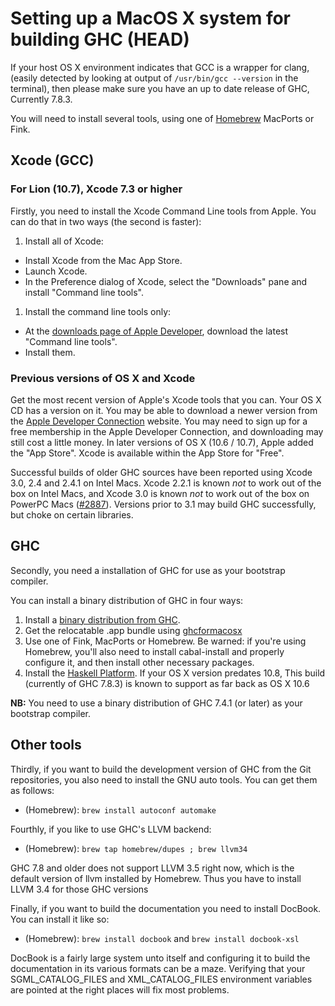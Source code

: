 # Setting up a MacOS X system for building  GHC (HEAD)


If your host OS X environment indicates that GCC is a wrapper for clang, (easily detected by looking at output of `/usr/bin/gcc --version` in the terminal),
then please make sure you have an up to date release of GHC, Currently 7.8.3.


You will need to install several tools, using one of  [ Homebrew](http://mxcl.github.com/homebrew/)  MacPorts or Fink.

## Xcode (GCC)

### For Lion (10.7), Xcode 7.3 or higher


Firstly, you need to install the Xcode Command Line tools from Apple. You can do that in two ways (the second is faster):

1. Install all of Xcode:

  - Install Xcode from the Mac App Store.
  - Launch Xcode.
  - In the Preference dialog of Xcode, select the "Downloads" pane and install "Command line tools".
1. Install the command line tools only:

  - At the [ downloads page of Apple Developer](http://developer.apple.com/downloads), download the latest "Command line tools".
  - Install them.

### Previous versions of OS X and Xcode


Get the most recent version of Apple's Xcode tools that you can. Your OS X CD has a version on it. You may be able to download a newer version from the [ Apple Developer Connection](http://developer.apple.com/tools/xcode) website. You may need to sign up for a free membership in the Apple Developer Connection, and downloading may still cost a little money.  In later versions of OS X (10.6 / 10.7), Apple added the "App Store". Xcode is available within the App Store for "Free".


Successful builds of older GHC sources have been reported using Xcode 3.0, 2.4 and 2.4.1 on Intel Macs. Xcode 2.2.1 is known *not* to work out of the box on Intel Macs, and Xcode 3.0 is known *not* to work out of the box on PowerPC Macs ([\#2887](https://gitlab.haskell.org//ghc/ghc/issues/2887)). Versions prior to 3.1 may build GHC successfully, but choke on certain libraries.

## GHC


Secondly, you need a installation of GHC for use as your bootstrap compiler.


You can install a binary distribution of GHC in four ways:

1. Install a [binary distribution from GHC](http://www.haskell.org/ghc/download). 
1. Get the relocatable .app bundle using [ ghcformacosx](http://github.com/ghcformacosx/ghc-dot-app)
1. Use one of Fink, MacPorts or Homebrew.  Be warned: if you're using Homebrew, you'll also need to install cabal-install and properly configure it, and then install other necessary packages.
1. Install the [ Haskell Platform](http://www.haskell.org/platform/).  If your OS X version predates 10.8, This build (currently of GHC 7.8.3) is known to support as far back as OS X 10.6

**NB:** You need to use a binary distribution of GHC 7.4.1 (or later) as your bootstrap compiler.

## Other tools


Thirdly, if you want to build the development version of GHC from the Git repositories, you also need to install the GNU auto tools. You can get them as follows:

- (Homebrew): `brew install autoconf automake`


Fourthly, if you like to use GHC's LLVM backend:

- (Homebrew): `brew tap homebrew/dupes ; brew llvm34`


GHC 7.8 and older does not support LLVM 3.5 right now, which is the default version of llvm installed by Homebrew. Thus you have to install LLVM 3.4 for those GHC versions


Finally, if you want to build the documentation you need to install DocBook. You can install it like so:

- (Homebrew): `brew install docbook` and `brew install docbook-xsl`


DocBook is a fairly large system unto itself and configuring it to build the documentation in its various formats can be a maze. Verifying that your SGML_CATALOG_FILES and XML_CATALOG_FILES environment variables are pointed at the right places will fix most problems.

